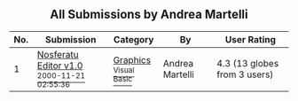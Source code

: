 ﻿<div align="center">

## All Submissions by Andrea Martelli

</div>

No.  | Submission | Category | By   | User Rating
---- | ---------- | -------- | ---- | -----------
1 | [Nosferatu Editor v1\.0<br /><sup>2000-11-21 02:55:36</sup>](https://github.com/Planet-Source-Code/andrea-martelli-nosferatu-editor-v1-0__1-13133) | [Graphics<br /><sup>Visual Basic</sup>](../ByCategory/graphics__1-46.md) | Andrea Martelli | 4.3 (13 globes from 3 users)
